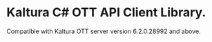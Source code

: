 # Kaltura C# OTT API Client Library.
Compatible with Kaltura OTT server version 6.2.0.28992 and above.
